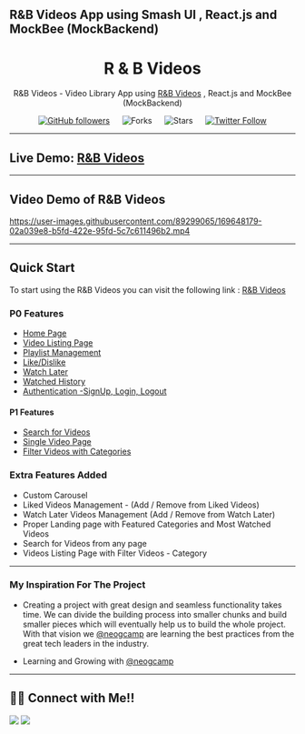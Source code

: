 ## R&B Videos App using Smash UI , React.js and MockBee (MockBackend)

<div align="center">

# R & B Videos

R&B Videos - Video Library App using [R&B Videos](https://r-and-b-ui.netlify.app/) , React.js and MockBee (MockBackend)

[![GitHub followers](https://img.shields.io/github/followers/dev-ashishsethi?style=social)](https://github.com/dev-ashishsethi)
&emsp;
![Forks](https://img.shields.io/github/forks/dev-ashishsethi/rb-videos)
&emsp;
![Stars](https://img.shields.io/github/stars/dev-ashishsethi/rb-videos)
&emsp;
[![Twitter Follow](https://img.shields.io/twitter/follow/web_AshishSethi?style=social)](https://twitter.com/web_AshishSethi)

</div>

---

## Live Demo: [R&B Videos](https://rb-videos.netlify.app/)

---

## Video Demo of R&B Videos


https://user-images.githubusercontent.com/89299065/169648179-02a039e8-b5fd-422e-95fd-5c7c611496b2.mp4



---

## Quick Start

To start using the R&B Videos you can visit the following link : [R&B Videos](https://rb-videos.netlify.app/)

### P0 Features

- [Home Page](https://rb-videos.netlify.app/)
- [Video Listing Page](https://rb-videos.netlify.app/)
- [Playlist Management](https://rb-videos.netlify.app/)
- [Like/Dislike](https://rb-videos.netlify.app/)
- [Watch Later](https://rb-videos.netlify.app/)
- [Watched History](https://rb-videos.netlify.app/)
- [Authentication -SignUp, Login, Logout](https://rb-videos.netlify.app/)

#### P1 Features

- [Search for Videos](https://rb-videos.netlify.app/)
- [Single Video Page](https://rb-videos.netlify.app/)
- [Filter Videos with Categories](https://rb-videos.netlify.app/)




### Extra Features Added

- Custom Carousel
- Liked Videos Management - (Add / Remove from Liked Videos)
- Watch Later Videos Management (Add / Remove from Watch Later)
- Proper Landing page with Featured Categories and Most Watched Videos
- Search for Videos from any page
- Videos Listing Page with Filter Videos - Category

---

### My Inspiration For The Project

- Creating a project with great design and seamless functionality takes time. We can divide the building process into smaller chunks and build smaller pieces which will eventually help us to build the whole project. With that vision we [@neogcamp](https://twitter.com/neogcamp) are learning the best practices from the great tech leaders in the industry.

- Learning and Growing with [@neogcamp](https://twitter.com/neogcamp)

---

## 👨‍💻 Connect with Me!!

<a href="https://twitter.com/web_AshishSethi"><img src="https://img.shields.io/badge/Twitter-1DA1F2?style=for-the-badge&logo=twitter&logoColor=white"/></a>
<a href="https://www.linkedin.com/in/aashishsethii01"><img src="https://img.shields.io/badge/LinkedIn-0077B5?style=for-the-badge&logo=linkedin&logoColor=white"/></a>
